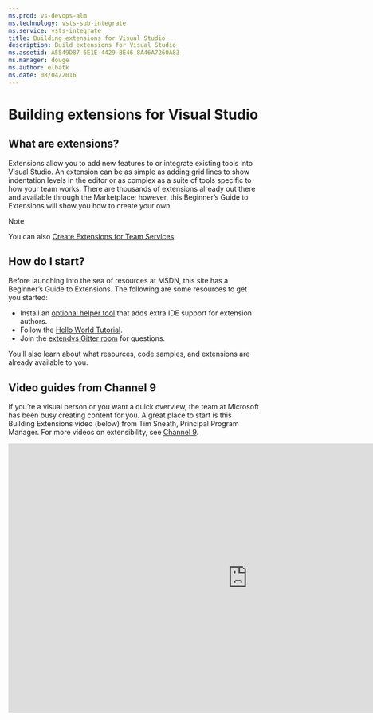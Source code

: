 ```yaml
---
ms.prod: vs-devops-alm
ms.technology: vsts-sub-integrate
ms.service: vsts-integrate
title: Building extensions for Visual Studio
description: Build extensions for Visual Studio
ms.assetid: A5549D87-6E1E-4429-BE46-8A46A7260A83
ms.manager: douge
ms.author: elbatk
ms.date: 08/04/2016
---
```


# Building extensions for Visual Studio

## What are extensions?

Extensions allow you to add new features to or integrate existing tools into Visual Studio. An extension can be as simple as adding grid lines to show indentation levels in the editor or as complex as a suite of tools specific to how your team works. There are thousands of extensions already out there and available through the Marketplace; however, this Beginner’s Guide to Extensions will show you how to create your own.

> [!NOTE]
> You can also [Create Extensions for Team Services](../../../extend/index.md).

## How do I start?

Before launching into the sea of resources at MSDN, this site has a Beginner’s Guide to Extensions. The following are some resources to get you started: 
* Install an [optional helper tool](https://visualstudiogallery.msdn.microsoft.com/ab39a092-1343-46e2-b0f1-6a3f91155aa6) that adds extra IDE support for extension authors. 
* Follow the [Hello World Tutorial](./hello_world.md).
* Join the [extendvs Gitter room](https://gitter.im/microsoft/extendvs) for questions.

You’ll also learn about what resources, code samples, and extensions are already available to you.

## Video guides from Channel 9

If you’re a visual person or you want a quick overview, the team at Microsoft has been busy creating content for you. A great place to start is this Building Extensions video (below) from Tim Sneath, Principal Program Manager. For more videos on extensibility, see [Channel 9](https://channel9.msdn.com/Search?term=extensions%20and%20visual%20studio%20toolbox#lang-en=en&ch9Search&pubDate=range&date-range-from=2015-10-13&date-range-to=2015-11-05&video-15to30=true&video-31to60=true).

<iframe src="https://channel9.msdn.com/Shows/Visual-Studio-Toolbox/Building-Extensions-Part-1/player" width="960" height="540" allowFullScreen="true" frameBorder="0"></iframe>